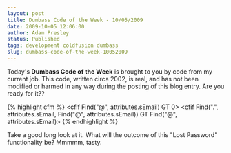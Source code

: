 ```yaml
---
layout: post
title: Dumbass Code of the Week - 10/05/2009
date: 2009-10-05 12:06:00
author: Adam Presley
status: Published
tags: development coldfusion dumbass
slug: dumbass-code-of-the-week-10052009
---
```

Today's **Dumbass Code of the Week** is brought to you by code from my
current job. This code, written circa 2002, is real, and has not been
modified or harmed in any way during the posting of this blog entry. Are
you ready for it??  

{% highlight cfm %}
<cfif Find("@", attributes.sEmail) GT 0>
	<cfif Find(".", attributes.sEmail, Find("@", attributes.sEmail)) GT Find("@", attributes.sEmail)>
		<!--- Set the Message the user will see if the process does not succed. --->
		<cfset UserMessage = "<p>A password could not be found for the email address #attributes.sEmail#.</p>">
	<cfelse>
		<cfset attributes.sEmail = "Invalid Email Address">
		<cfset UserMessage = "<p>Invalid Email Address.</p>">
	</cfif>
<cfelse>
	<cfset attributes.sEmail = "Invalid Email Address">
	<cfset UserMessage = "<p>Invalid Email Address.</p>">
</cfif>
{% endhighlight %}

Take a good long look at it. What will the outcome of this "Lost
Password" functionality be? Mmmmm, tasty.
